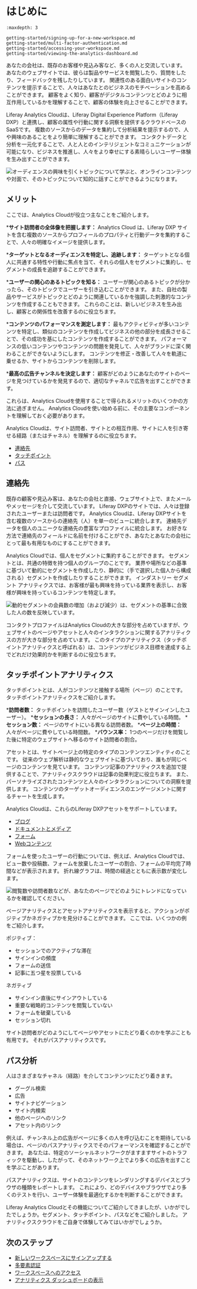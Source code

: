 # はじめに

```{toctree}
:maxdepth: 3

getting-started/signing-up-for-a-new-workspace.md
getting-started/multi-factor-authentication.md
getting-started/accessing-your-workspace.md
getting-started/viewing-the-analytics-dashboard.md
```

あなたの会社は、既存のお客様や見込み客など、多くの人と交流しています。 あなたのウェブサイトでは、彼らは製品やサービスを閲覧したり、質問をしたり、フィードバックを残したりしています。 関連性のある面白いサイトのコンテンツを提示することで、人々はあなたとのビジネスのモチベーションを高めることができます。 顧客をよく知り、顧客がデジタルコンテンツとどのように相互作用しているかを理解することで、顧客の体験を向上させることができます。

Liferay Analytics Cloudは、Liferay Digital Experience Platform（Liferay DXP）と連携し、顧客の属性や行動に関する洞察を提供するクラウドベースのSaaSです。 複数のソースからのデータを集約して分析結果を提示するので、人や興味のあることをより簡単に理解することができます。 コンタクトデータと分析を一元化することで、人と人とのインテリジェントなコミュニケーションが可能になり、ビジネスを推進し、人々をより幸せにする素晴らしいユーザー体験を生み出すことができます。

![オーディエンスの興味を引くトピックについて学ぶと、オンラインコンテンツや対面で、そのトピックについて知的に話すことができるようになります。](./getting-started/images/01.png)

<a name="benefits" />

## メリット

ここでは、Analytics Cloudが役立つ主なことをご紹介します。

***サイト訪問者の全体像を把握します：** Analytics Cloud は、Liferay DXP サイトを含む複数のソースからプロフィールのプロパティと行動データを集約することで、人々の明確なイメージを提供します。

***ターゲットとなるオーディエンスを特定し、追跡します：** ターゲットとなる個人に共通する特性や行動に焦点を当て、それらの個人をセグメントに集約し、セグメントの成長を追跡することができます。

***ユーザーの関心のあるトピックを知る：** ユーザーが関心のあるトピックが分かったら、そのトピックでユーザーを引き込むことができます。 また、自社の製品やサービスがトピックとどのように関連しているかを強調した刺激的なコンテンツを作成することもできます。 これらのことは、新しいビジネスを生み出し、顧客との関係性を改善するのに役立ちます。

***コンテンツのパフォーマンスを測定します：** 最もアクティビティが多いコンテンツを特定し、類似のコンテンツを作成してビジネスの他の部分を成長させることで、その成功を基にしたコンテンツを作成することができます。 パフォーマンスの低いコンテンツやコンテンツの問題を発見して、人々がブランドに深く関わることができないようにします。 コンテンツを修正・改善して人々を軌道に乗せるか、サイトからコンテンツを削除します。

***最高の広告チャンネルを決定します：** 顧客がどのようにあなたのサイトのページを見つけているかを発見するので、適切なチャネルで広告を出すことができます。

これらは、Analytics Cloudを使用することで得られるメリットのいくつかの方法に過ぎません。 Analytics Cloudを使い始める前に、その主要なコンポーネントを理解しておく必要があります。

Analytics Cloudは、サイト訪問者、サイトとの相互作用、サイトに人を引き寄せる経路（またはチャネル）を理解するのに役立ちます。

- [連絡先](./people.md)
- [タッチポイント](./touchpoints.md)
- [パス](./touchpoints/pages/paths.md)

<a name="people" />

## 連絡先

既存の顧客や見込み客は、あなたの会社と直接、ウェブサイト上で、またメールやメッセージを介して交流しています。 Liferay DXPのサイトでは、人々は登録されたユーザーまたは訪問者です。 Analytics Cloudは、Liferay DXPサイトを含む複数のソースからの連絡先（人）を単一のビューに統合します。 連絡先データを個人のユニークな連絡先の豊富なプロファイルに統合します。 お好きな方法で連絡先のフィールドに名前を付けることができ、あなたとあなたの会社にとって最も有用なものにすることができます。

Analytics Cloudでは、個人をセグメントに集約することができます。 セグメントとは、共通の特徴を持つ個人のグループのことです。 業界や場所などの基準に基づいて動的にセグメントを作成したり、静的に（手で選択した個人から構成される）セグメントを作成したりすることができます。 インダストリー セグメント アナリティクスでは、お客様が最も興味を持っている業界を表示し、お客様が興味を持っているコンテンツを特定します。

![動的セグメントの会員数の増加（および減少）は、セグメントの基準に合致した人の数を反映しています。](./getting-started/images/02.png)

コンタクトプロファイルはAnalytics Cloudの大きな部分を占めていますが、ウェブサイトのページやアセットと人々のインタラクションに関するアナリティクスの方が大きな部分を占めています。 このタイプのアナリティクス（タッチポイントアナリティクスと呼ばれる）は、コンテンツがビジネス目標を達成する上でどれだけ効果的かを判断するのに役立ちます。

<a name="touchpoint-analytics" />

## タッチポイントアナリティクス

タッチポイントとは、人がコンテンツと接触する場所（ページ）のことです。 タッチポイントアナリティクスをご紹介します。

***訪問者数：** タッチポイントを訪問したユーザー数（ゲストとサインインしたユーザー）。
***セッションの長さ：** 人々がページのサイトに費やしている時間。
***セッション数：** ページのサイトにいる異なる訪問者数。
***ページ上の時間：** 人々がページに費やしている時間数。
***バウンス率：** 1つのページだけを閲覧した後に特定のウェブサイトへ移るのサイト訪問者の割合。

アセットとは、サイトページ上の特定のタイプのコンテンツエンティティのことです。 従来のウェブ解析は静的なウェブサイトに基づいており、誰もが同じページのコンテンツを見ています。 コンテンツ記事のアナリティクスを追加で提供することで、アナリティクスクラウドは記事の効果判定に役立ちます。 また、パーソナライズされたコンテンツと人々のインタラクションについての洞察を提供します。 コンテンツのターゲットオーディエンスのエンゲージメントに関するチャートを生成します。

Analytics Cloudは、これらのLiferay DXPアセットをサポートしています。

- [ブログ](./touchpoints/assets/blogs.md)
- [ドキュメントとメディア](./touchpoints/assets/documents-and-media.md)
- [フォーム](./touchpoints/assets/forms.md)
- [Webコンテンツ](./touchpoints/assets/web-content.md)

フォームを使ったユーザーの行動については、例えば、Analytics Cloudでは、ビュー数や投稿数、フォームを放棄したユーザーの割合、フォームの平均完了時間などが表示されます。 折れ線グラフは、時間の経過とともに表示数が変化します。

![閲覧数や訪問者数などが、あなたのページでどのようにトレンドになっているかを確認してください。](./getting-started/images/03.png)

ページアナリティクスとアセットアナリティクスを表示すると、アクションがポジティブかネガティブかを見分けることができます。 ここでは、いくつかの例をご紹介します。

ポジティブ：

* セッションでのアクティブな滞在
* サインインの頻度
* フォームの送信
* 記事に五つ星を投票している

ネガティブ

* サインイン直後にサインアウトしている
* 重要な戦略的コンテンツを閲覧していない
* フォームを破棄している
* セッション切れ

サイト訪問者がどのようにしてページやアセットにたどり着くのかを学ぶことも有用です。 それがパスアナリティクスです。

<a name="path-analytics" />

## パス分析

人はさまざまなチャネル（経路）を介してコンテンツにたどり着きます。

* グーグル検索
* 広告
* サイトナビゲーション
* サイト内検索
* 他のページへのリンク
* アセット内のリンク

例えば、チャンネル上の広告がページに多くの人を呼び込むことを期待している場合は、ページのパスアナリティクスでそのパフォーマンスを確認することができます。 あなたは、特定のソーシャルネットワークがますますサイトのトラフィックを駆動し、したがって、そのネットワーク上でより多くの広告を出すことを学ぶことがあります。

パスアナリティクスは、サイトのコンテンツをレンダリングするデバイスとブラウザの種類をレポートします。 これにより、どのデバイスやブラウザでより多くのテストを行い、ユーザー体験を最適化するかを判断することができます。

Liferay Analytics Cloudとその機能についてご紹介してきましたが、いかがでしたでしょうか。セグメント、タッチポイント、パスなどをご紹介しました。 アナリティクスクラウドをご自身で体験してみてはいかがでしょうか。

<a name="next-steps" />

## 次のステップ

- [新しいワークスペースにサインアップする](./getting-started/signing-up-for-a-new-workspace.md)
- [多要素認証](./getting-started/multi-factor-authentication.md)
- [ワークスペースへのアクセス](./getting-started/accessing-your-workspace.md)
- [アナリティクス ダッシュボードの表示](./getting-started/viewing-the-analytics-dashboard.md)